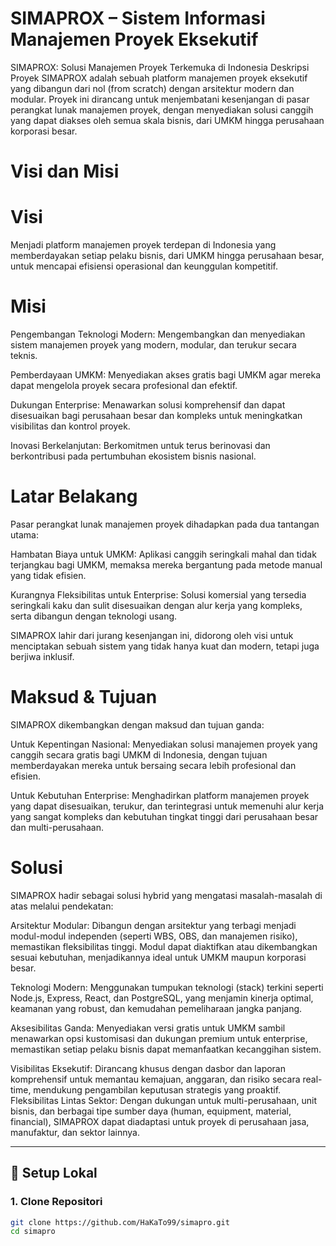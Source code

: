 # SIMAPROX – Sistem Informasi Manajemen Proyek Eksekutif

SIMAPROX: Solusi Manajemen Proyek Terkemuka di Indonesia
Deskripsi Proyek
SIMAPROX adalah sebuah platform manajemen proyek eksekutif yang dibangun dari nol (from scratch) dengan arsitektur modern dan modular. Proyek ini dirancang untuk menjembatani kesenjangan di pasar perangkat lunak manajemen proyek, dengan menyediakan solusi canggih yang dapat diakses oleh semua skala bisnis, dari UMKM hingga perusahaan korporasi besar.

# Visi dan Misi
# Visi
Menjadi platform manajemen proyek terdepan di Indonesia yang memberdayakan setiap pelaku bisnis, dari UMKM hingga perusahaan besar, untuk mencapai efisiensi operasional dan keunggulan kompetitif.

# Misi
Pengembangan Teknologi Modern: Mengembangkan dan menyediakan sistem manajemen proyek yang modern, modular, dan terukur secara teknis.

Pemberdayaan UMKM: Menyediakan akses gratis bagi UMKM agar mereka dapat mengelola proyek secara profesional dan efektif.

Dukungan Enterprise: Menawarkan solusi komprehensif dan dapat disesuaikan bagi perusahaan besar dan kompleks untuk meningkatkan visibilitas dan kontrol proyek.

Inovasi Berkelanjutan: Berkomitmen untuk terus berinovasi dan berkontribusi pada pertumbuhan ekosistem bisnis nasional.

# Latar Belakang
Pasar perangkat lunak manajemen proyek dihadapkan pada dua tantangan utama:

Hambatan Biaya untuk UMKM: Aplikasi canggih seringkali mahal dan tidak terjangkau bagi UMKM, memaksa mereka bergantung pada metode manual yang tidak efisien.

Kurangnya Fleksibilitas untuk Enterprise: Solusi komersial yang tersedia seringkali kaku dan sulit disesuaikan dengan alur kerja yang kompleks, serta dibangun dengan teknologi usang.

SIMAPROX lahir dari jurang kesenjangan ini, didorong oleh visi untuk menciptakan sebuah sistem yang tidak hanya kuat dan modern, tetapi juga berjiwa inklusif.

# Maksud & Tujuan
SIMAPROX dikembangkan dengan maksud dan tujuan ganda:

Untuk Kepentingan Nasional: Menyediakan solusi manajemen proyek yang canggih secara gratis bagi UMKM di Indonesia, dengan tujuan memberdayakan mereka untuk bersaing secara lebih profesional dan efisien.

Untuk Kebutuhan Enterprise: Menghadirkan platform manajemen proyek yang dapat disesuaikan, terukur, dan terintegrasi untuk memenuhi alur kerja yang sangat kompleks dan kebutuhan tingkat tinggi dari perusahaan besar dan multi-perusahaan.

# Solusi
SIMAPROX hadir sebagai solusi hybrid yang mengatasi masalah-masalah di atas melalui pendekatan:

Arsitektur Modular: Dibangun dengan arsitektur yang terbagi menjadi modul-modul independen (seperti WBS, OBS, dan manajemen risiko), memastikan fleksibilitas tinggi. Modul dapat diaktifkan atau dikembangkan sesuai kebutuhan, menjadikannya ideal untuk UMKM maupun korporasi besar.

Teknologi Modern: Menggunakan tumpukan teknologi (stack) terkini seperti Node.js, Express, React, dan PostgreSQL, yang menjamin kinerja optimal, keamanan yang robust, dan kemudahan pemeliharaan jangka panjang.

Aksesibilitas Ganda: Menyediakan versi gratis untuk UMKM sambil menawarkan opsi kustomisasi dan dukungan premium untuk enterprise, memastikan setiap pelaku bisnis dapat memanfaatkan kecanggihan sistem.

Visibilitas Eksekutif: Dirancang khusus dengan dasbor dan laporan komprehensif untuk memantau kemajuan, anggaran, dan risiko secara real-time, mendukung pengambilan keputusan strategis yang proaktif.
Fleksibilitas Lintas Sektor: Dengan dukungan untuk multi-perusahaan, unit bisnis, dan berbagai tipe sumber daya (human, equipment, material, financial), SIMAPROX dapat diadaptasi untuk proyek di perusahaan jasa, manufaktur, dan sektor lainnya.


--------

## 🔧 Setup Lokal

### 1. Clone Repositori
```bash
git clone https://github.com/HaKaTo99/simapro.git
cd simapro



